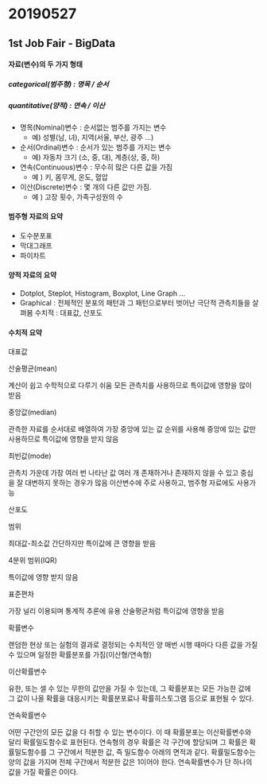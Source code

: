 # 20190527

## 1st Job Fair - BigData

#### 자료(변수)의 두 가지 형태

##### categorical(범주형) : 명목 / 순서

##### quantitative(양적) : 연속 / 이산

* 명목(Nominal)변수 : 순서없는  범주를 가지는 변수
  * 예) 성별(남, 녀), 지역(서울, 부산, 광주 ...)
* 순서(Ordinal)변수 : 순서가 있는 범주를 가지는 변수
  * 예) 자동차 크기 (소, 중, 대), 계층(상, 중, 하)
* 연속(Continuous)변수 : 무수히 많은 다른 값을 가짐
  * 예 ) 키, 몸무게, 온도, 혈압
* 이산(Discrete)변수 : 몇 개의 다른 값만 가짐.
  * 예 ) 고장 횟수, 가족구성원의 수



#### 범주형 자료의 요약

* 도수분포표
* 막대그래프
* 파이차트



#### 양적 자료의 요약

* Dotplot, Steplot, Histogram, Boxplot, Line Graph ...
* Graphical : 전체적인 분포의 패턴과 그 패턴으로부터 벗어난 극단적 관측치들을 살펴봄
  수치적 : 대표값, 산포도



#### 수치적 요약


대표값

산술평균(mean)

계산이 쉽고 수학적으로 다루기 쉬움
모든 관측치를 사용하므로 특이값에 영향을 많이 받음


중앙값(median)

관측한 자료를 순서대로 배열하여 가장 중앙에 있는 값
순위를 사용해 중앙에 있는 값만 사용하므로 특이값에 영향을 받지 않음


최빈값(mode)

관측치 가운데 가장 여러 번 나타난 값
여러 개 존재하거나 존재하지 않을 수 있고 중심을 잘 대변하지 못하는 경우가 많음
이산변수에 주로 사용하고, 범주형 자료에도 사용가능





산포도

범위

최대값-최소값
간단하지만 특이값에 큰 영향을 받음


4분위 범위(IQR)

특이값에 영향 받지 않음


표준편차

가장 널리 이용되며 통계적 추론에 유용
산술평균처럼 특이값에 영향을 받음








확률변수

랜덤한 현상 또는 실험의 결과로 결정되는 수치적인 양
매번 시행 때마다 다른 값을 가질 수 있으며 일정한 확률분포를 가짐(이산형/연속형)



이산확률변수

유한, 또는 셀 수 있는 무한의 값만을 가질 수 있는데, 그 확률분포는 모든 가능한 값에 그 값이 나올 확률을 대응시키는 확률분포료나 확률히스토그램 등으로 표현될 수 있다.



연속확률변수

어떤 구간안의 모든 값을 다 취할 수 있는 변수이다. 이 때 확률분포는 이산확률변수와 달리 확률밀도함수로 표현된다.
연속형의 경우 확률은 각 구간에 할당되며 그 확률은 확률밀도함수를 그 구간에서 적분한 값, 즉 밀도함수 아래의 면적과 같다.
확률밀도함수는 양의 값을 가지며 전체 구간에서 적분한 값은 1이어야 한다.
연속확률변수가 단 하나의 값을 가질 확률은 0이다.